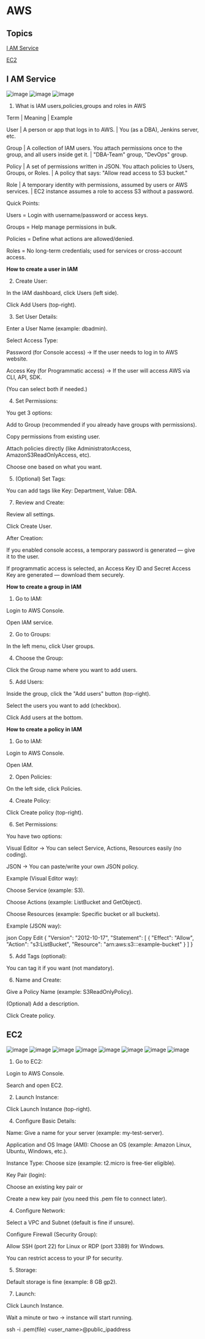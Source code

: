 # AWS

## Topics
[I AM Service](#i-am-service)

[EC2](#ec2)

## I AM Service

![image](https://github.com/user-attachments/assets/e6f11697-a64c-4ddf-bbf8-542be73daeed)
![image](https://github.com/user-attachments/assets/1c6e0d70-d375-490b-8e63-e7f35bcde540)
![image](https://github.com/user-attachments/assets/4dba025a-f30e-4e9c-8363-1f9cc777c30c)


1. What is IAM users,policies,groups and roles in AWS

Term | Meaning | Example

User | A person or app that logs in to AWS. | You (as a DBA), Jenkins server, etc.

Group | A collection of IAM users. You attach permissions once to the group, and all users inside get it. | "DBA-Team" group, "DevOps" group.

Policy | A set of permissions written in JSON. You attach policies to Users, Groups, or Roles. | A policy that says: "Allow read access to S3 bucket."

Role | A temporary identity with permissions, assumed by users or AWS services. | EC2 instance assumes a role to access S3 without a password.

Quick Points:

Users = Login with username/password or access keys.

Groups = Help manage permissions in bulk.

Policies = Define what actions are allowed/denied.

Roles = No long-term credentials; used for services or cross-account access.

**How to create a user in IAM**

2. Create User:
   
In the IAM dashboard, click Users (left side).

Click Add Users (top-right).

3. Set User Details:
   
Enter a User Name (example: dbadmin).

Select Access Type:

Password (for Console access) → If the user needs to log in to AWS website.

Access Key (for Programmatic access) → If the user will access AWS via CLI, API, SDK.

(You can select both if needed.)

4. Set Permissions:
   
You get 3 options:

Add to Group (recommended if you already have groups with permissions).

Copy permissions from existing user.

Attach policies directly (like AdministratorAccess, AmazonS3ReadOnlyAccess, etc).

Choose one based on what you want.

5. (Optional) Set Tags:
   
You can add tags like Key: Department, Value: DBA.

7. Review and Create:
   
Review all settings.

Click Create User.

After Creation:

If you enabled console access, a temporary password is generated — give it to the user.

If programmatic access is selected, an Access Key ID and Secret Access Key are generated — download them securely.

**How to create a group in IAM**

1. Go to IAM:
   
Login to AWS Console.

Open IAM service.

2. Go to Groups:
   
In the left menu, click User groups.

4. Choose the Group:
   
Click the Group name where you want to add users.

5. Add Users:
   
Inside the group, click the "Add users" button (top-right).

Select the users you want to add (checkbox).

Click Add users at the bottom.

**How to create a policy in IAM**

1. Go to IAM:
   
Login to AWS Console.

Open IAM.

2. Open Policies:
   
On the left side, click Policies.

4. Create Policy:
   
Click Create policy (top-right).

6. Set Permissions:
   
You have two options:

Visual Editor → You can select Service, Actions, Resources easily (no coding).

JSON → You can paste/write your own JSON policy.

Example (Visual Editor way):

Choose Service (example: S3).

Choose Actions (example: ListBucket and GetObject).

Choose Resources (example: Specific bucket or all buckets).

Example (JSON way):

json
Copy
Edit
{
    "Version": "2012-10-17",
    "Statement": [
        {
            "Effect": "Allow",
            "Action": "s3:ListBucket",
            "Resource": "arn:aws:s3:::example-bucket"
        }
    ]
}

5. Add Tags (optional):

You can tag it if you want (not mandatory).

6. Name and Create:
   
Give a Policy Name (example: S3ReadOnlyPolicy).

(Optional) Add a description.

Click Create policy.

## EC2

![image](https://github.com/user-attachments/assets/ab70a543-bcdf-4bfc-9a44-fa044b4736c0)
![image](https://github.com/user-attachments/assets/bd86809b-5455-44b6-850e-829310bb4b6e)
![image](https://github.com/user-attachments/assets/bfc073c9-2fff-4f68-a4ed-da7a0228a213)
![image](https://github.com/user-attachments/assets/007b41c9-038e-4918-a36a-162f2b7fca1e)
![image](https://github.com/user-attachments/assets/c7190286-ffc2-4ba5-ae74-70ffd0a22ae6)
![image](https://github.com/user-attachments/assets/6ac7651d-e92a-4270-bf0e-45dd2f19591c)
![image](https://github.com/user-attachments/assets/1b216467-6088-40a4-951a-64ceba7c16ee)
![image](https://github.com/user-attachments/assets/bdfb5107-06d2-4399-b92e-c384a7183c50)


1. Go to EC2:
   
Login to AWS Console.

Search and open EC2.

2. Launch Instance:
   
Click Launch Instance (top-right).

4. Configure Basic Details:
   
Name: Give a name for your server (example: my-test-server).

Application and OS Image (AMI): Choose an OS (example: Amazon Linux, Ubuntu, Windows, etc.).

Instance Type: Choose size (example: t2.micro is free-tier eligible).

Key Pair (login):

Choose an existing key pair or

Create a new key pair (you need this .pem file to connect later).

4. Configure Network:
   
Select a VPC and Subnet (default is fine if unsure).

Configure Firewall (Security Group):

Allow SSH (port 22) for Linux or RDP (port 3389) for Windows.

You can restrict access to your IP for security.

5. Storage:
   
Default storage is fine (example: 8 GB gp2).

7. Launch:
   
Click Launch Instance.

Wait a minute or two → instance will start running.

ssh -i .pem(file) <user_name>@public_ipaddress








